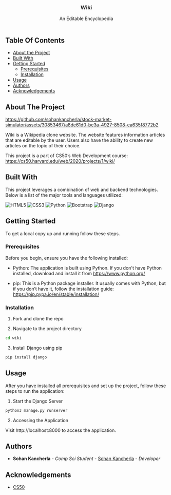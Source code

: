 <br/>
<p align="center">
  <h3 align="center">Wiki</h3>

  <p align="center">
    An Editable Encyclopedia
    <br/>
    <br/>
  </p>
</p>

## Table Of Contents

* [About the Project](#about-the-project)
* [Built With](#built-with)
* [Getting Started](#getting-started)
  * [Prerequisites](#prerequisites)
  * [Installation](#installation)
* [Usage](#usage)
* [Authors](#authors)
* [Acknowledgements](#acknowledgements)

## About The Project



https://github.com/sohankancherla/stock-market-simulator/assets/30853467/a8de61d0-be3a-4927-8508-ea635f8772b2



Wiki is a Wikipedia clone website. The website features information articles that are editable by the user. Users also have the ability to create new articles on the topic of their choice.

This project is a part of CS50’s Web Development course: https://cs50.harvard.edu/web/2020/projects/1/wiki/

## Built With

This project leverages a combination of web and backend technologies. Below is a list of the major tools and languages utilized:

  ![HTML5](https://img.shields.io/badge/html5-%23E34F26.svg?style=for-the-badge&logo=html5&logoColor=white)
  ![CSS3](https://img.shields.io/badge/css3-%231572B6.svg?style=for-the-badge&logo=css3&logoColor=white)
  ![Python](https://img.shields.io/badge/python-3670A0?style=for-the-badge&logo=python&logoColor=ffdd54)
  ![Bootstrap](https://img.shields.io/badge/bootstrap-%238511FA.svg?style=for-the-badge&logo=bootstrap&logoColor=white)
  ![Django](https://img.shields.io/badge/django-%23092E20.svg?style=for-the-badge&logo=django&logoColor=white)

## Getting Started

To get a local copy up and running follow these steps.

### Prerequisites

Before you begin, ensure you have the following installed:

* Python: The application is built using Python. If you don't have Python installed, download and install it from https://www.python.org/

* pip: This is a Python package installer. It usually comes with Python, but if you don’t have it, follow the installation guide: https://pip.pypa.io/en/stable/installation/

### Installation

1. Fork and clone the repo

2. Navigate to the project directory

```sh
cd wiki
```

3. Install Django using pip

```sh
pip install django
```

## Usage

After you have installed all prerequisites and set up the project, follow these steps to run the application:

1. Start the Django Server
```sh
python3 manage.py runserver
```
2. Accessing the Application

Visit http://localhost:8000 to access the application.

## Authors

* **Sohan Kancherla** - *Comp Sci Student* - [Sohan Kancherla](https://github.com/sohankancherla) - *Developer*

## Acknowledgements

* [CS50](https://cs50.harvard.edu/web/2020/)


